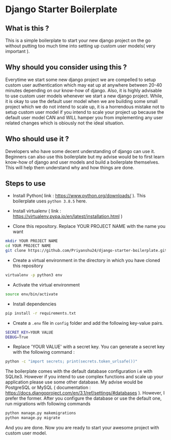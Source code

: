 # Django Starter Boilerplate

## What is this ?

This is a simple boilerplate to start your new django project on the go without putting too much time into setting up custom user models( very important ).

## Why should you consider using this ?

Everytime we start some new django project we are compelled to setup custom user authentication which may eat up at anywhere between 20-40 minutes depending on our know-how of django. Also, it is highly advisable to use custom user models whenever we start a new django project. While, it is okay to use the default user model when we are building some small project which we do not intend to scale up, it is a horrendous mistake not to setup custom user model if you intend to scale your project up because the default user model CAN and WILL hamper you from implementing any user related changes which is obiously not the ideal situation.

## Who should use it ?

Developers who have some decent understanding of django can use it. Beginners can also use this boilerplate but my advise would be to first learn know-how of django and user models and build a boilerplate themselves. This will help them understand why and how things are done.

## Steps to use

- Install Python( link : https://www.python.org/downloads/ ). This boilerplate uses ```python 3.8.5``` here.

- Install virtualenv ( link : https://virtualenv.pypa.io/en/latest/installation.html )

- Clone this repository. Replace YOUR PROJECT NAME with the name you want

```bash
mkdir YOUR PROJECT NAME
cd YOUR PROJECT NAME
git clone https://github.com/Priyanshu24/django-starter-boilerplate.git .
```

- Create a virtual environment in the directory in which you have cloned this repository

```bash
virtualenv -p python3 env
```

- Activate the virtual environment

```bash
source env/bin/activate
```

- Install dependencies

```bash
pip install -r requirements.txt
```

- Create a ```.env``` file in ```config``` folder and add the following key-value pairs.

```bash
SECRET_KEY=YOUR VALUE
DEBUG=True
```

- Replace 'YOUR VALUE' with a secret key. You can generate a secret key with the following command :

```bash
python -c "import secrets; print(secrets.token_urlsafe())"
```


The boilerplate comes with the default database configuration i.e with SQLite3. However if you intend to use complex functions and scale up your application please use some other database. My advise would be PostgreSQL or MySQL ( documentation : https://docs.djangoproject.com/en/3.1/ref/settings/#databases ). However, I prefer the former. After you configure the database or use the default one, run migrations with following commands

```bash
python manage.py makemigrations
python manage.py migrate
```

And you are done. Now you are ready to start your awesome project with custom user model.
